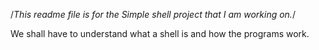 /*This readme file is for the Simple shell project that I am working on.*/

We shall have to understand what a shell is and how the programs work.
